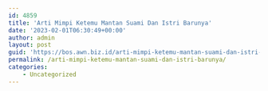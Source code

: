 ```yaml
---
id: 4859
title: 'Arti Mimpi Ketemu Mantan Suami Dan Istri Barunya'
date: '2023-02-01T06:30:49+00:00'
author: admin
layout: post
guid: 'https://bos.awn.biz.id/arti-mimpi-ketemu-mantan-suami-dan-istri-barunya/'
permalink: /arti-mimpi-ketemu-mantan-suami-dan-istri-barunya/
categories:
    - Uncategorized
---
```


